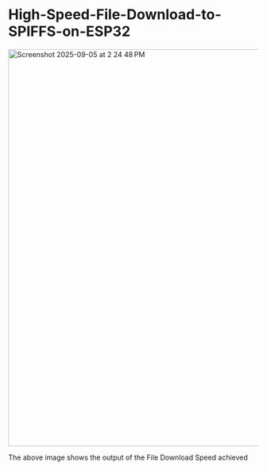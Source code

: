 # High-Speed-File-Download-to-SPIFFS-on-ESP32

<img width="1280" height="800" alt="Screenshot 2025-09-05 at 2 24 48 PM" src="https://github.com/user-attachments/assets/3030dc69-0589-40ee-9840-334f6c1650dc" />

The above image shows the output of the File Download Speed achieved
